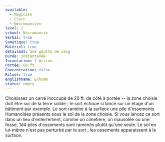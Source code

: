 ```yaml
---
available:
  - Magicien
  - Clerc
  - Nécromancien
level: 1
school: Nécromancie
Verbal: true
Somatique: true
Matériel: true
detailmat: Une goutte de sang
Durée: Instantanée
Incantation: 1 Action
Portée: 60 ft.
Concentration: false
Rituel: true
englishname: Exhume
status: empty
---
```

Choisissez un carré inoccupé de 20 ft. de côté à portée -- la zone choisie doit être sur de la terre solide ; le sort échoue si lancé sur un étage d'un bâtiment par exemple. Le sort ramène à la surface une pile d'ossements Humanoïdes présents sous le sol de la zone choisie. Si vous lancez ce sort dans un lieu d'enterrement, comme un cimetière, un mausolée ou une fosse, 1d4 piles d'ossements sont ramenés plutôt qu'une seule. Le sol en lui-même n'est pas perturbé par le sort ; les ossements apparaissent à la surface.
